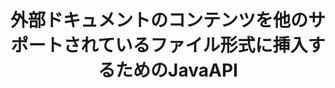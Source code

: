 ---
############################# Static ############################
layout: "auto-gen-gist"
draft: false
path: "ja/assembly/java/document/xml"
otherformats: PDF HTML XPS TIFF MHTML TXT XAML EPUB SVG PS PCL OTT OXPS MD POT OTP DOC DOCX DOCM DOT DOTX DOTM RTF ODT OTT XLS XLT XLSX XLSM XLTX XLTM XLSB ODS PPT PPTX PPTM PPS PPSX PPSM  POTX POTM ODP EML EMLX MSG 

############################# Head ############################
head_title: "Java API：外部ドキュメントのコンテンツをXMLファイル形式に追加"
head_description: "GroupDocs.Assembly Java APIを使用すると、外部ドキュメントのコンテンツをPDF、DOCX、RTF、XLSX、CSV、PPTX、EML、MSGなどのさまざまなファイル形式に動的に挿入できます。"

############################# Header ############################
title: "外部ドキュメントのコンテンツを他のサポートされているファイル形式に挿入するためのJavaAPI"
description: "GroupDocs.Assembly for Javaは、外部ドキュメントのコンテンツをレポート、電子メール、およびPDF、DOC、DOCX、XLSX、CSV、PPTX、EML、MSGなどのサポートされているさまざまなファイル形式に挿入するための機能を提供します。"

######################### Download Button #######################
button:
    enable: true

############################# About ############################
about:
    enable: true
    title: "Javaを介して外部ドキュメントのコンテンツを他の一般的なファイル形式に挿入するにはどうすればよいですか？"
    content: |
      ドキュメントまたはファイルは、ユーザーが後の段階で取得できる情報を含む電子コピーまたはハードコピーです。ウィキペディアによると、ドキュメントは、表形式のドキュメント、リスト、フォーム、科学チャートのように構造化することも、本や新聞記事のように半構造化することも、手書きのメモのように非構造化することもできます。 GroupDocs.Assembly for Javaは、ソフトウェア開発者がドキュメントの自動化とレポート作成のための強力なアプリケーションを構築できるようにする非常に便利なAPIです。 PDF、Microsoft Word、Excelワークシート、PowerPoint、HTML、Outlook電子メールなどの多数のドキュメント形式の識別と操作を完全にサポートします。テンプレート要素の操作、リストレポート、チャートレポート、テーブルレポートなど、レポートを操作するための多数の高度な機能をサポートしています。さらに、APIは、ドキュメントページへのコンテンツの追加、スプレッドシートセルへのデータの挿入、コンテンツの置換、プレゼンテーションスライドへのコンテンツの追加など、ドキュメントコンテンツの追加と変更に関連するいくつかの高度な機能も完全にサポートします。

############################# content ############################
steps:
    enable: true
    block:
    - title_left: "Javaを介して外部ファイルの内容をWord文書に追加する"
      content_left: |
       GroupDocs.Assembly Java APIは、コンピュータープログラマーが独自のJavaアプリ内でドキュメント操作タスクを処理するのに役立ちます。 外部ドキュメントのファイル内容をさまざまなタイプのドキュメントタイプに完全にサポートします。 次のJavaコード例は、わずか数行のコードで外部ファイルの内容をワードプロセッシングドキュメントに追加する方法を示しています。

      title_right: "ドキュメントのコンテンツをXML ファイルに挿入する方法"
      content_right: |
        * ソースドキュメントテンプレートの設定
        * 宛先ドキュメントレポートの設定
        * [DocumentAssembler](https://apireference.groupdocs.com/assembly/java/com.groupdocs.assembly/DocumentAssembler) のインスタンスを作成します
        * [AssembleDocument](https://apireference.groupdocs.com/assembly/java/com.groupdocs.assembly/DocumentAssembler#assembleDocument-java.io.InputStream-java.io.OutputStream-com.groupdocs.assembly.LoadSaveOptions-を呼び出しますcom.groupdocs.assembly.DataSourceInfo...-)ドキュメントをアセンブルするメソッド。 それはサポートします
          * テンプレートドキュメントを読み取るためのストリーム。
          * 結果ドキュメントを書き込むためのストリーム。
          * ドキュメントの読み込みと保存のための追加オプションを指定します。
          * 使用するデータソースオブジェクトに関する情報を提供します。

      gisthash: "abb65f9e514add59870865121ed3c526"
      gistfile: "insert_documents_to_word_processing.java"

    - title_left: "Javaを介して外部ファイルの内容を電子メールメッセージに追加する"
      content_left: |
       GroupDocs.Assembly Java APIには、いくつかの一般的なドキュメントファイル形式および電子メールメッセージへの動的な外部ドキュメントのコンテンツ挿入機能が含まれています。 以下のJavaコードは、プログラマーが外部アプリケーションなしで外部ドキュメントのコンテンツを電子メールドキュメントに追加する方法を示しています。

      title_right: "ファイルの内容をXMLドキュメントに追加する方法"
      content_right: |
        * ソースドキュメントテンプレートの設定
        * 宛先ドキュメントレポートの設定
        * [DocumentAssembler](https://apireference.groupdocs.com/assembly/java/com.groupdocs.assembly/DocumentAssembler) のインスタンスを作成します
        * [AssembleDocument](https://apireference.groupdocs.com/assembly/java/com.groupdocs.assembly/DocumentAssembler#assembleDocument-java.io.InputStream-java.io.OutputStream-com.groupdocs.assembly.LoadSaveOptions-を呼び出しますcom.groupdocs.assembly.DataSourceInfo...-)ドキュメントをアセンブルするメソッド。 それはサポートします
          * テンプレートドキュメントを読み取るためのストリーム。
          * 結果ドキュメントを書き込むためのストリーム。
          * ドキュメントの読み込みと保存のための追加オプションを指定します。
          * 使用するデータソースオブジェクトに関する情報を提供します。

      gisthash: "b72d7608548993ffbe62f97c798ba021"
      gistfile: "Insert_dynamic_documents_to_emails.java"

    - title_left: "システム要求"
      content_left: |
        GroupDocs.Assembly Java APIは、すべての主要なプラットフォームとオペレーティングシステムでサポートされています。 Microsoft Word、Excel、PowerPoint、Outlook、OpenOffice、その他50以上の形式でドキュメントを生成できます。 完全なシステム要件ガイドについては、[システム要件](https://docs.groupdocs.com/assembly/java/system-requirements/) にアクセスしてください。以下のコードを実行する前に、次の前提条件がインストールされていることを確認してください。 システム：
         * オペレーティングシステム：Microsoft Windows、Linux、MacOS
         * Javaバージョンのサポート：J2SE 7.0（1.7）、J2SE 8.0（1.8）以降
         * [Maven](https://mvnrepository.com/artifact/com.groupdocs/groupdocs-assembly/) からGroupDocs.AssemblyJavaAPIの最新バージョンを入手してください
        
      title_right: "GroupDocs.Assemblyを使用する理由"
      content_right: |
        * テンプレートからカスタムドキュメントを作成します。
        * 電子メールの添付ファイルを動的に添付します。
        * ドキュメントを作成および自動化するために追加のソフトウェアは必要ありません。
        * データソースに基づいて出力ドキュメントを生成します。
        * レポートにドキュメントコンテンツを動的に挿入する
        * スプレッドシートの組み立て中に数式を適用します。
        * 複数のデータ形式のサポートを提供します
        * シーケンシャルデータ操作のサポート。

demos:
    enable: true
        

more_formats:
    enable: true


back_to_top:
    enable: true
---